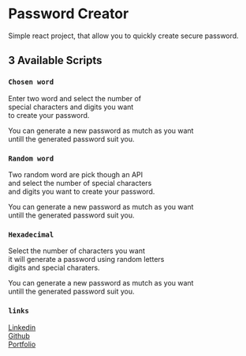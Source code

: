 # Password Creator

Simple react project, that allow you to quickly create secure password.

## 3 Available Scripts

### `Chosen word`

Enter two word and select the number of \
special characters and digits you want \
to create your password.

You can generate a new password as mutch as you want \
untill the generated password suit you.

### `Random word`

Two random word are pick though an API \
and select the number of special characters \
and digits you want to create your password.

You can generate a new password as mutch as you want \
untill the generated password suit you.

### `Hexadecimal`

Select the number of characters you want \
it will generate a password using random letters \
digits and special charaters.

You can generate a new password as mutch as you want \
untill the generated password suit you.

### `links`

[Linkedin](https://www.linkedin.com/in/lfschefer/) \
[Github](https://github.com/LFSchefer) \
[Portfolio](https://portfoliolfschefer-b252e17dfee6.herokuapp.com/)
